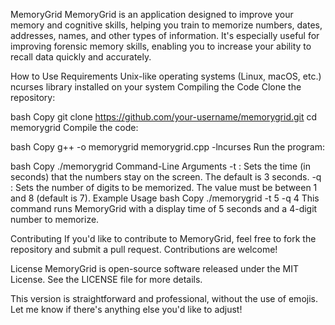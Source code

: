 MemoryGrid
MemoryGrid is an application designed to improve your memory and cognitive skills, helping you train to memorize numbers, dates, addresses, names, and other types of information. It's especially useful for improving forensic memory skills, enabling you to increase your ability to recall data quickly and accurately.

How to Use
Requirements
Unix-like operating systems (Linux, macOS, etc.)
ncurses library installed on your system
Compiling the Code
Clone the repository:

bash
Copy
git clone https://github.com/your-username/memorygrid.git
cd memorygrid
Compile the code:

bash
Copy
g++ -o memorygrid memorygrid.cpp -lncurses
Run the program:

bash
Copy
./memorygrid
Command-Line Arguments
-t <time>: Sets the time (in seconds) that the numbers stay on the screen. The default is 3 seconds.
-q <quantity>: Sets the number of digits to be memorized. The value must be between 1 and 8 (default is 7).
Example Usage
bash
Copy
./memorygrid -t 5 -q 4
This command runs MemoryGrid with a display time of 5 seconds and a 4-digit number to memorize.

Contributing
If you'd like to contribute to MemoryGrid, feel free to fork the repository and submit a pull request. Contributions are welcome!

License
MemoryGrid is open-source software released under the MIT License. See the LICENSE file for more details.

This version is straightforward and professional, without the use of emojis. Let me know if there's anything else you'd like to adjust!




